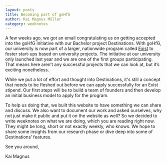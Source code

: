 ```yaml
---
layout: posts
title: Becoming part of goHfG
author: Kai Magnus Müller
category: weeknotes
---
```


A few weeks ago, we got an email congratulating us on getting accepted into the goHfG initiative with our Bachelor project Destinations. With goHfG, our university is now part of a larger, nationwide program called [Exist](https://www.exist.de/DE/Programm/Exist-Gruenderstipendium/inhalt.html) to foster start-ups based on university projects. The initiative at our university only launched last year and we are one of the first groups participating. That means here aren’t any successful projects that we can look at, but it’s exciting nonetheless.

While we put a lot of effort and thought into Destinations, it's still a concept that needs to be fleshed out before we can apply successfully for an Exist stipend. Our first steps will be to build a team of founders and then develop an initial business model to apply for the program. 

To help us doing that, we built this website to have something we can share and discuss. We also want to document our work and asked ourselves, why not just make it public and put it on the website as well? So we decided to write weeknotes on what we are doing, which you are reading right now. They might be long, short or not exactly weekly, who knows. We hope to share some insights from our research phase or dive deep into some of Destinations’ features. 

See you around, 

Kai Magnus
